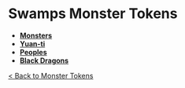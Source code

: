 # Swamps Monster Tokens
- **[Monsters](https://github.com/acodcha/DnD5e/tree/main/tokens/monsters/swamps/monsters)**
- **[Yuan-ti](https://github.com/acodcha/DnD5e/tree/main/tokens/monsters/swamps/yuan_ti)**
- **[Peoples](https://github.com/acodcha/DnD5e/tree/main/tokens/monsters/swamps/peoples)**
- **[Black Dragons](https://github.com/acodcha/DnD5e/tree/main/tokens/monsters/swamps/dragons_black)**

[< Back to Monster Tokens](../README.md#monster-tokens)

